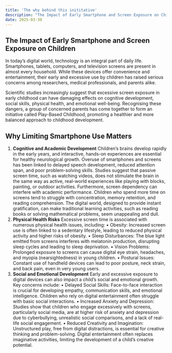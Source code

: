 ```yaml
---
title: 'The why behind this inititative'
description: "The Impact of Early Smartphone and Screen Exposure on Children"
date: 2025-03-30
---
```


## The Impact of Early Smartphone and Screen Exposure on Children

In today’s digital world, technology is an integral part of daily life. Smartphones, tablets, computers, and television screens are present in almost every household. While these devices offer convenience and entertainment, their early and excessive use by children has raised serious concerns among researchers, medical professionals, and parents alike.

Scientific studies increasingly suggest that excessive screen exposure in early childhood can have damaging effects on cognitive development, social skills, physical health, and emotional well-being. Recognising these dangers, a group of concerned parents has come together to form an initiative called Play-Based Childhood, promoting a healthier and more balanced approach to childhood development.

## Why Limiting Smartphone Use Matters

1. **Cognitive and Academic Development**
   Children’s brains develop rapidly in the early years, and interactive, hands-on experiences are essential for healthy neurological growth. Overuse of smartphones and screens has been linked to delayed speech development, reduced attention span, and poor problem-solving skills. Studies suggest that passive screen time, such as watching videos, does not stimulate the brain in the same way as active, real-world experiences like playing with blocks, painting, or outdoor activities.
   Furthermore, screen dependency can interfere with academic performance. Children who spend more time on screens tend to struggle with concentration, memory retention, and reading comprehension. The digital world, designed to provide instant gratification, can make traditional learning activities, such as reading books or solving mathematical problems, seem unappealing and dull.
2. **Physical Health Risks**
   Excessive screen time is associated with numerous physical health issues, including:
   • Obesity: Increased screen use is often linked to a sedentary lifestyle, leading to reduced physical activity and higher risks of obesity.
   • Sleep Disturbances: The blue light emitted from screens interferes with melatonin production, disrupting sleep cycles and leading to sleep deprivation.
   • Vision Problems: Prolonged exposure to screens can cause digital eye strain, headaches, and myopia (nearsightedness) in young children.
   • Postural Issues: Constant use of handheld devices can lead to poor posture, neck strain, and back pain, even in very young users.
3. **Social and Emotional Development**
   Early and excessive exposure to digital devices can also impact a child’s social and emotional growth. Key concerns include:
   • Delayed Social Skills: Face-to-face interaction is crucial for developing empathy, communication skills, and emotional intelligence. Children who rely on digital entertainment often struggle with basic social interactions.
   • Increased Anxiety and Depression: Studies show that children who engage excessively with screens, particularly social media, are at higher risk of anxiety and depression due to cyberbullying, unrealistic social comparisons, and a lack of real-life social engagement.
   • Reduced Creativity and Imagination: Unstructured play, free from digital distractions, is essential for creative thinking and problem-solving. Digital entertainment often replaces imaginative activities, limiting the development of a child’s creative potential.
